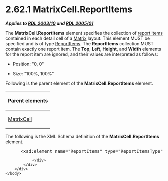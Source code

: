 <html dir="LTR" xmlns:mshelp="http://msdn.microsoft.com/mshelp" xmlns:ddue="http://ddue.schemas.microsoft.com/authoring/2003/5" xmlns:xlink="http://www.w3.org/1999/xlink" xmlns:tool="http://www.microsoft.com/tooltip">
    <head>
        <meta http-equiv="Content-Type" content="text/html; CHARSET=utf-8"></meta>
        <meta name="save" content="history"></meta>
        <title>2.62.1 MatrixCell.ReportItems</title>
        <xml>
            <mshelp:toctitle title="2.62.1 MatrixCell.ReportItems"></mshelp:toctitle>
            <mshelp:rltitle title="[MS-RDL]: MatrixCell.ReportItems"></mshelp:rltitle>
            <mshelp:keyword index="A" term="be6c6961-bc2d-4566-9998-d474b6bb190d"></mshelp:keyword>
            <mshelp:attr name="DCSext.ContentType" value="open specification"></mshelp:attr>
            <mshelp:attr name="AssetID" value="be6c6961-bc2d-4566-9998-d474b6bb190d"></mshelp:attr>
            <mshelp:attr name="TopicType" value="kbRef"></mshelp:attr>
            <mshelp:attr name="DCSext.Title" value="[MS-RDL]: MatrixCell.ReportItems" />
        </xml>
    </head>
    <body>
        <div id="header">
            <h1 class="heading">2.62.1 MatrixCell.ReportItems</h1>
        </div>
        <div id="mainSection">
            <div id="mainBody">
                <div id="allHistory" class="saveHistory"></div>
                <div id="sectionSection0" class="section" name="collapseableSection">
                    

<p><b><i>Applies to </i></b><a href="a7e2ad00-07c8-4f6d-80ab-3ad55df7b233.html"><b><i>RDL 2003/10</i></b></a><b>
<i>and </i></b><a href="3ebe2912-4958-4832-b391-cad1f5e13338.html"><b><i>RDL 2005/01</i></b></a></p>

<p>The <b>MatrixCell.ReportItems</b> element specifies the
collection of <a href="b2482b3f-74ab-4ca8-a9e5-c07955011743.html#gt_c6f8e999-fca9-4e79-96e7-fb4c2c43d601">report items</a>
contained in each detail cell of a <a href="25419c0a-c7c6-43d7-8ca5-1af842666dcb.html">Matrix</a> layout. This
element MUST be specified and is of type <a href="8c87f4fe-4eeb-4cb8-90e2-308c266dfe0f.html">ReportItems</a>. The <b>ReportItems</b>
collection MUST contain exactly one report item. The <b>Top</b>, <b>Left</b>, <b>Height</b>,
and <b>Width</b> elements for the report item are ignored, and their values are
interpreted as follows:</p>

<ul><li><p><span><span> 
</span></span>Position: &quot;0, 0&quot;</p>

</li><li><p><span><span> 
</span></span>Size: &quot;100%, 100%&quot;</p>

</li></ul><p>Following is the parent element of the <b>MatrixCell.ReportItems</b>
element.</p>

<table>
 <thead>
  <tr>
   <th>
   <p>Parent elements</p>
   </th>
  </tr>
 </thead>
 <tr>
  <td>
  <p><a href="633bf979-190d-4b98-8571-84d25fb09ac9.html">MatrixCell</a></p>
  </td>
 </tr>
</table>

<p> </p>

<p>The following is the XML Schema definition of the <b>MatrixCell.ReportItems</b>
element.           </p>

<dl>
<dd>
<div><pre> &lt;xsd:element name=&quot;ReportItems&quot; type=&quot;ReportItemsType&quot; /&gt;
</pre></div>
</dd></dl>


                </div>
            </div>
        </div>
    </body>
</html>